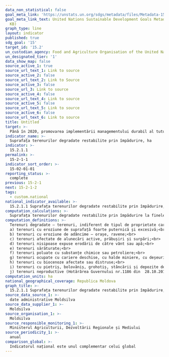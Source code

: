 ```yaml
---
data_non_statistical: false
goal_meta_link: 'https://unstats.un.org/sdgs/metadata/files/Metadata-15-02-01.pdf '
goal_meta_link_text: United Nations Sustainable Development Goals Metadata (PDF 756
  KB)
graph_type: line
layout: indicator
published: true
sdg_goal: '15'
target_id: '15.2'
un_custodian_agency: Food and Agriculture Organisation of the United Nations (FAO)
un_designated_tier: '1'
data_show_map: false
source_active_1: true
source_url_text_1: Link to source
source_active_2: false
source_url_text_2: Link to Source
source_active_3: false
source_url_3: Link to source
source_active_4: false
source_url_text_4: Link to source
source_active_5: false
source_url_text_5: Link to source
source_active_6: false
source_url_text_6: Link to source
title: Untitled
target: >-
  Până în 2020, promovarea implementării managementului durabil al tuturor tipurilor de păduri, stoparea defrișării, restabilirea pădurilor degradate și creșterea semnificativă a împăduririi și reîmpăduririi la nivel global
indicator_name: >-
  Suprafața terenurilor degradate restabilite prin împădurire, ha
indicator: >-
  15.2.1.1
permalink: >-
  15-2-1-1
indicator_sort_order: >-
  15-02-01-01
reporting_status: >-
  complete
previous: 15-2-1
next: 15-2-1-2
tags:
  - custom.national
national_indicator_available: >-
  15.2.1.1 Suprafața terenurilor degradate restabilite prin împădurire, ha
computation_calculations: >-
  Suprafața terenurilor degradate restabilite prin împădurire la finele anului de raportare, ha
computation_definitions: >-
  Terenuri degradate – terenuri, indiferent de tipul de proprietate care, prin eroziune, poluare sau prin acțiunea distructivă a unor factori antropici, și-au pierdut definitiv capacitatea de producție agricolă, dar care pot fi ameliorate prin împădurire și prin alte lucrări pentru restabilirea ecosistemelor, în scopul protejării solului, refacerii echilibrului hidrologic și îmbunătățirii condițiilor de mediu. În cadrul cadastrului funciar, terenurile degradate pot face parte din categoriile: terenuri agricole, alte terenuri (ravene, alunecări de terenuri etc.), ape etc. Terenurile degradate includ:<br> 
  a) terenuri cu eroziune de suprafață foarte puternică și excesivă;<br> 
  b) terenuri cu eroziune de adâncime – orașe, ravene;<br> 
  c) terenuri afectate de alunecări active, prăbușiri și surpări;<br> 
  d) terenuri nisipoase expuse erodării de către vânt sau apă;<br> 
  e) terenuri sărăturate;<br> 
  f) terenuri poluate cu substanțe chimice sau petroliere;<br> 
  g) terenuri ocupate cu cariere deschise, cu halde miniere, cu deșeuri de producție sau menajere etc.;<br> 
  h) terenuri cu biocenoze afectate sau distruse;<br> 
  i) terenuri cu pietriș, bolovăniș, grohotiș, stâncării și depozite de aluviuni torențiale;<br> 
  j) terenuri neproductive (Hotărârea Guvernului nr.1186 din  28.10.2016 pentru aprobarea Regulamentului privind efectuarea lucrărilor de împădurire a terenurilor degradate proprietate publică a unităților administrativ-teritoriale și a terenurilor degradate proprietate privată).
computation_units: ha
national_geographical_coverage: Republica Moldova
graph_title: >-
  15.2.1.1 Suprafața terenurilor degradate restabilite prin împădurire, ha
source_data_source_1: >-
  date administrative Moldsilva
source_data_supplier_1: >-
  Moldsilva
source_organisation_1: >-
  Moldsilva
source_responsible_monitoring_1: >-
  Ministerul Agriculturii, Dezvoltării Regionale și Mediului
source_periodicity_1: >-
  anual
comparison_global: >-
  Indicatorul național este unul complementar celui global
---
```

